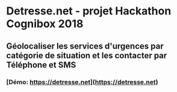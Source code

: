 # Detresse.net - projet Hackathon Cognibox 2018

## Géolocaliser les services d'urgences par catégorie de situation et les contacter par Téléphone et SMS

### [Démo: https://detresse.net](https://detresse.net)